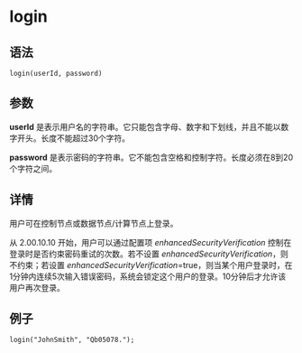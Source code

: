# login

## 语法

`login(userId, password)`

## 参数

**userId** 是表示用户名的字符串。它只能包含字母、数字和下划线，并且不能以数字开头。长度不能超过30个字符。

**password** 是表示密码的字符串。它不能包含空格和控制字符。长度必须在8到20个字符之间。

## 详情

用户可在控制节点或数据节点/计算节点上登录。

从 2.00.10.10 开始，用户可以通过配置项 *enhancedSecurityVerification*
控制在登录时是否约束密码重试的次数。若不设置 *enhancedSecurityVerification*，则不约束；若设置
*enhancedSecurityVerification*=true，则当某个用户登录时，在1分钟内连续5次输入错误密码，系统会锁定这个用户的登录。10分钟后才允许该用户再次登录。

## 例子

```
login("JohnSmith", "Qb05078.");
```

